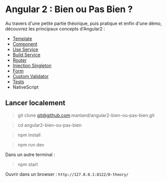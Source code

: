 # Angular 2 : Bien ou Pas Bien ?

Au travers d'une petite partie théorique, puis pratique et enfin d'une démo, découvrez les principaux concepts d'Angular2 :

* [Template](app/client/1-firstCompo/)
* [Component](app/client/2-useCompo/)
* [Use Service](app/client/3-httpService/)
* [Build Service](app/client/4-firstService/)
* [Router](app/client/5-firstRoute/)
* [Injection Singleton](app/client/5.1-firstRouteOneServer/)
* [Form](app/client/6-firstForm/)
* [Custom Validator](app/client/7-firstDirective/)
* [Tests](app/client/8-firstTest/)
* NativeScript

## Lancer localement

> git clone git@github.com:manland/angular2-bien-ou-pas-bien.git

> cd angular2-bien-ou-pas-bien

> npm install

> npm run dev

Dans un autre terminal :

> npm start

Ouvrir dans un browser : `http://127.0.0.1:8122/0-theory/`

